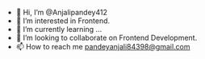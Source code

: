 - 👋 Hi, I’m @Anjalipandey412
- 👀 I’m interested in  Frontend.
- 🌱 I’m currently learning ...
- 💞️ I’m looking to collaborate on  Frontend Development.
- 📫 How to reach me pandeyanjali84398@gmail.com

<!---
Anjalipandey412/Anjalipandey412 is a ✨ special ✨ repository because its `README.md` (this file) appears on your GitHub profile.
You can click the Preview link to take a look at your changes.
--->
